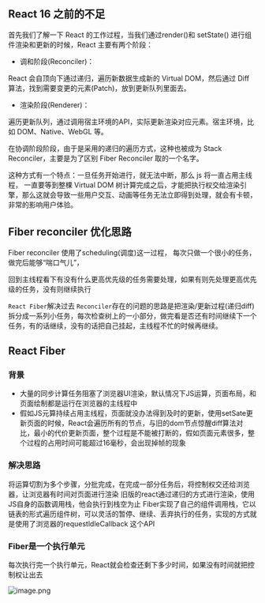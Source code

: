 ## React 16 之前的不足

首先我们了解一下 React 的工作过程，当我们通过render()和 setState() 进行组件渲染和更新的时候，React 主要有两个阶段：

- 调和阶段(Reconciler)：

React 会自顶向下通过递归，遍历新数据生成新的 Virtual DOM，然后通过 Diff 算法，找到需要变更的元素(Patch)，放到更新队列里面去。

- 渲染阶段(Renderer)：

遍历更新队列，通过调用宿主环境的API，实际更新渲染对应元素。宿主环境，比如 DOM、Native、WebGL 等。

在协调阶段阶段，由于是采用的递归的遍历方式，这种也被成为 Stack Reconciler，主要是为了区别 Fiber Reconciler 取的一个名字。

这种方式有一个特点：一旦任务开始进行，就无法中断，那么 js 将一直占用主线程， 一直要等到整棵 Virtual DOM 树计算完成之后，才能把执行权交给渲染引擎，那么这就会导致一些用户交互、动画等任务无法立即得到处理，就会有卡顿，非常的影响用户体验。



## Fiber reconciler 优化思路

Fiber reconciler 使用了scheduling(调度)这一过程， 每次只做一个很小的任务，做完后能够“喘口气儿”，

回到主线程看下有没有什么更高优先级的任务需要处理，如果有则先处理更高优先级的任务，没有则继续执行



`React Fiber`解决过去 `Reconciler`存在的问题的思路是把渲染/更新过程(递归diff)拆分成一系列小任务，每次检查树上的一小部分，做完看是否还有时间继续下一个任务，有的话继续，没有的话把自己挂起，主线程不忙的时候再继续。







## React Fiber

### 背景

- 大量的同步计算任务阻塞了浏览器UI渲染，默认情况下JS运算，页面布局，和页面绘制都是运行在浏览器的主线程中
- 假如JS元算持续占用主线程，页面就没办法得到及时的更新，使用setSate更新页面的时候，React会遍历所有的节点，与旧的dom节点惊醒diff算法对比，最小的代价更新页面，整个过程是不能被打断的，假如页面元素很多，整个过程的占用时间可能超过16毫秒，会出现掉帧的现象

### 解决思路

将运算切割为多个步骤，分批完成，在完成一部分任务后，将控制权交还给浏览器，让浏览器有时间对页面进行渲染 旧版的react通过递归的方式进行渲染，使用JS自身的函数调用栈，他会执行到栈空为止 Fiber实现了自己的组件调用栈，它以链表的形式遍历组件树，可以灵活的暂停、继续、丢弃执行的任务，实现的方式就是使用了浏览器的requestldleCallback 这个API

### Fiber是一个执行单元

每次执行完一个执行单元，React就会检查还剩下多少时间，如果没有时间就把控制权让出去

![image.png](https://p9-juejin.byteimg.com/tos-cn-i-k3u1fbpfcp/c453035c37964453bc2c6d94a1005a45~tplv-k3u1fbpfcp-watermark.image)
